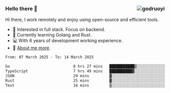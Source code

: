 ### Hello there 👋 <img align="right" src="https://github-readme-stats.vercel.app/api?username=godruoyi&show_icons=true" alt="godruoyi" />

Hi there, I work remotely and enjoy using open-source and efficient tools.

- 🔭 Interested in full stack. Focus on backend.
- 🌱 Currently learning Golang and Rust.
- 💻 With 6 years of development working experience.
- 👒 [About me more](https://godruoyi.com/posts/about-godruoyi).



<!--START_SECTION:waka-->

```txt
From: 07 March 2025 - To: 14 March 2025

Go                            8 hrs 27 mins   ███████████▒░░░░░░░░░░░░░   45.60 %
TypeScript                    7 hrs 49 mins   ██████████▓░░░░░░░░░░░░░░   42.11 %
JSON                          29 mins         ▓░░░░░░░░░░░░░░░░░░░░░░░░   02.67 %
Rust                          25 mins         ▓░░░░░░░░░░░░░░░░░░░░░░░░   02.31 %
Text                          16 mins         ▒░░░░░░░░░░░░░░░░░░░░░░░░   01.48 %
```

<!--END_SECTION:waka-->
